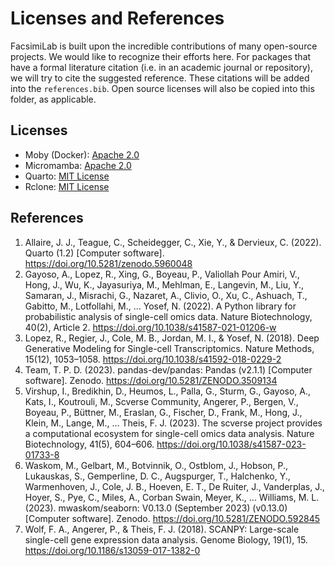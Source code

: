 # Licenses and References

FacsimiLab is built upon the incredible contributions of many open-source projects. We would like to recognize their efforts here. For packages that have a formal literature citation (i.e. in an academic journal or repository), we will try to cite the suggested reference. These citations will be added into the `references.bib`. Open source licenses will also be copied into this folder, as applicable.

## Licenses

- Moby (Docker): [Apache 2.0](https://github.com/moby/moby/blob/master/LICENSE)
- Micromamba: [Apache 2.0](https://github.com/mamba-org/micromamba-docker/blob/main/LICENSE)
- Quarto: [MIT License](https://quarto.org/license.html)
- Rclone: [MIT License](https://rclone.org/licence/)

## References

1. Allaire, J. J., Teague, C., Scheidegger, C., Xie, Y., & Dervieux, C. (2022). Quarto (1.2) [Computer software]. https://doi.org/10.5281/zenodo.5960048
2. Gayoso, A., Lopez, R., Xing, G., Boyeau, P., Valiollah Pour Amiri, V., Hong, J., Wu, K., Jayasuriya, M., Mehlman, E., Langevin, M., Liu, Y., Samaran, J., Misrachi, G., Nazaret, A., Clivio, O., Xu, C., Ashuach, T., Gabitto, M., Lotfollahi, M., … Yosef, N. (2022). A Python library for probabilistic analysis of single-cell omics data. Nature Biotechnology, 40(2), Article 2. https://doi.org/10.1038/s41587-021-01206-w
3. Lopez, R., Regier, J., Cole, M. B., Jordan, M. I., & Yosef, N. (2018). Deep Generative Modeling for Single-cell Transcriptomics. Nature Methods, 15(12), 1053–1058. https://doi.org/10.1038/s41592-018-0229-2
4. Team, T. P. D. (2023). pandas-dev/pandas: Pandas (v2.1.1) [Computer software]. Zenodo. https://doi.org/10.5281/ZENODO.3509134
5. Virshup, I., Bredikhin, D., Heumos, L., Palla, G., Sturm, G., Gayoso, A., Kats, I., Koutrouli, M., Scverse Community, Angerer, P., Bergen, V., Boyeau, P., Büttner, M., Eraslan, G., Fischer, D., Frank, M., Hong, J., Klein, M., Lange, M., … Theis, F. J. (2023). The scverse project provides a computational ecosystem for single-cell omics data analysis. Nature Biotechnology, 41(5), 604–606. https://doi.org/10.1038/s41587-023-01733-8
6. Waskom, M., Gelbart, M., Botvinnik, O., Ostblom, J., Hobson, P., Lukauskas, S., Gemperline, D. C., Augspurger, T., Halchenko, Y., Warmenhoven, J., Cole, J. B., Hoeven, E. T., De Ruiter, J., Vanderplas, J., Hoyer, S., Pye, C., Miles, A., Corban Swain, Meyer, K., … Williams, M. L. (2023). mwaskom/seaborn: V0.13.0 (September 2023) (v0.13.0) [Computer software]. Zenodo. https://doi.org/10.5281/ZENODO.592845
7. Wolf, F. A., Angerer, P., & Theis, F. J. (2018). SCANPY: Large-scale single-cell gene expression data analysis. Genome Biology, 19(1), 15. https://doi.org/10.1186/s13059-017-1382-0
